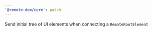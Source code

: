 ```yaml
---
'@remote-dom/core': patch
---
```


Send initial tree of UI elements when connecting a `RemoteRootElement`
